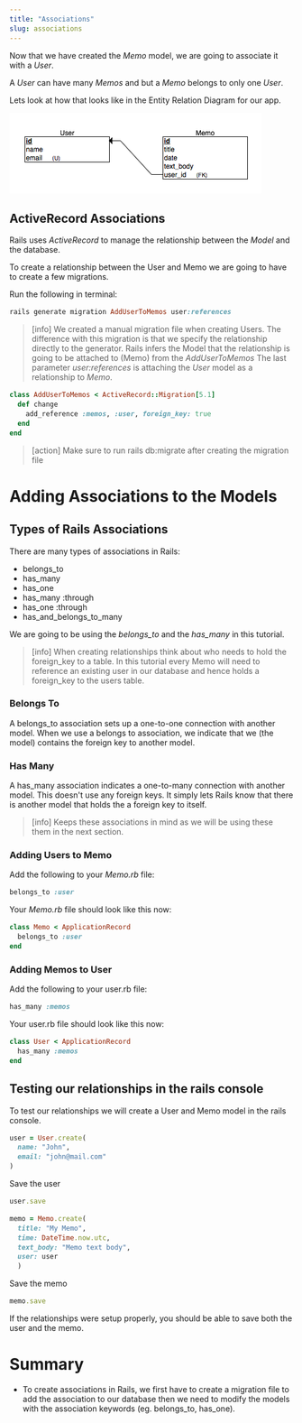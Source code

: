```yaml
---
title: "Associations"
slug: associations
---
```


Now that we have created the _Memo_ model, we are going to associate it with a _User_.

A _User_ can have many _Memos_ and but a _Memo_ belongs to only one _User_.

Lets look at how that looks like in the Entity Relation Diagram for our app.

![User Memo ERD](assets/user-memo-erd.png)

## ActiveRecord Associations

Rails uses _ActiveRecord_ to manage the relationship between the _Model_ and the database.

To create a relationship between the User and Memo we are going to have to create a few migrations.

Run the following in terminal:

```ruby
rails generate migration AddUserToMemos user:references
```

> [info]
> We created a manual migration file when creating Users.
> The difference with this migration is that we specify the relationship directly to the generator.
> Rails infers the Model that the relationship is going to be attached to (Memo) from the _AddUserToMemos_
> The last parameter _user:references_ is attaching the _User_ model as a relationship to _Memo_.
>

```ruby
class AddUserToMemos < ActiveRecord::Migration[5.1]
  def change
    add_reference :memos, :user, foreign_key: true
  end
end
```

> [action]
> Make sure to run rails db:migrate after creating the migration file
>

# Adding Associations to the Models

## Types of Rails Associations

There are many types of associations in Rails:

- belongs_to
- has_many
- has_one
- has_many :through
- has_one :through
- has_and_belongs_to_many

We are going to be using the _belongs_to_ and the _has_many_ in this tutorial.

> [info]
> When creating relationships think about who needs to hold the foreign_key to a table.
In this tutorial every Memo will need to reference an existing user in our database and hence holds a foreign_key to the users table.
>

### Belongs To

A belongs_to association sets up a one-to-one connection with another model. When we use a belongs to association, we indicate that we (the model) contains the foreign key to another model.

### Has Many

A has_many association indicates a one-to-many connection with another model. This doesn't use any foreign keys. It simply lets Rails know that there is another model that holds the a foreign key to itself.

> [info]
> Keeps these associations in mind as we will be using these them in the next section.
>

### Adding Users to Memo

Add the following to your _Memo.rb_ file:

```ruby
belongs_to :user
```

Your _Memo.rb_ file should look like this now:

```ruby
class Memo < ApplicationRecord
  belongs_to :user
end
```

### Adding Memos to User

Add the following to your user.rb file:

```ruby
has_many :memos
```

Your user.rb file should look like this now:

```ruby
class User < ApplicationRecord
  has_many :memos
end
```

## Testing our relationships in the rails console

To test our relationships we will create a User and Memo model in the rails console.

```ruby
user = User.create(
  name: "John",
  email: "john@mail.com"
)
```

Save the user

```ruby
user.save
```

```ruby
memo = Memo.create(
  title: "My Memo",
  time: DateTime.now.utc,
  text_body: "Memo text body",
  user: user
  )
```

Save the memo

```ruby
memo.save
```

If the relationships were setup properly, you should be able to save both the user and the memo.

# Summary

- To create associations in Rails, we first have to create a migration file to add the association to our database then we need to modify the models with the association keywords (eg. belongs_to, has_one).
